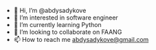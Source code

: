 - 👋 Hi, I’m @abdysadykove
- 👀 I’m interested in software engineer
- 🌱 I’m currently learning Python
- 💞️ I’m looking to collaborate on FAANG 
- 📫 How to reach me abdysadykove@gmail.com

<!---
abdysadykove/abdysadykove is a ✨ special ✨ repository because its `README.md` (this file) appears on your GitHub profile.
You can click the Preview link to take a look at your changes.
--->
